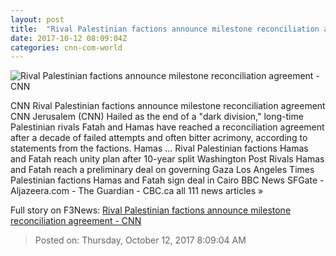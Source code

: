 ```yaml
---
layout: post
title:  "Rival Palestinian factions announce milestone reconciliation agreement - CNN"
date: 2017-10-12 08:09:04Z
categories: cnn-com-world
---
```


![Rival Palestinian factions announce milestone reconciliation agreement - CNN](http://i2.cdn.cnn.com/cnnnext/dam/assets/171012152430-hamas-hq-gaza-al-sisi-super-tease.jpg)

CNN Rival Palestinian factions announce milestone reconciliation agreement CNN Jerusalem (CNN) Hailed as the end of a "dark division," long-time Palestinian rivals Fatah and Hamas have reached a reconciliation agreement after a decade of failed attempts and often bitter acrimony, according to statements from the factions. Hamas ... Rival Palestinian factions Hamas and Fatah reach unity plan after 10-year split Washington Post Rivals Hamas and Fatah reach a preliminary deal on governing Gaza Los Angeles Times Palestinian factions Hamas and Fatah sign deal in Cairo BBC News SFGate - Aljazeera.com - The Guardian - CBC.ca all 111 news articles »


Full story on F3News: [Rival Palestinian factions announce milestone reconciliation agreement - CNN](http://www.f3nws.com/n/fdntqG)

> Posted on: Thursday, October 12, 2017 8:09:04 AM
